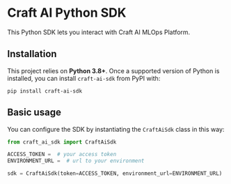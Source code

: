 # Craft AI Python SDK

This Python SDK lets you interact with Craft AI MLOps Platform.

## Installation
This project relies on **Python 3.8+**. Once a supported version of Python is installed, you can install `craft-ai-sdk` from PyPI with:

```console
pip install craft-ai-sdk
```

## Basic usage
You can configure the SDK by instantiating the `CraftAiSdk` class in this way:

```python
from craft_ai_sdk import CraftAiSdk

ACCESS_TOKEN =  # your access token
ENVIRONMENT_URL =  # url to your environment

sdk = CraftAiSdk(token=ACCESS_TOKEN, environment_url=ENVIRONMENT_URL)
```
